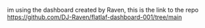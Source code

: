 im using the dashboard created by Raven, this is the link to the repo https://github.com/DJ-Raven/flatlaf-dashboard-001/tree/main
